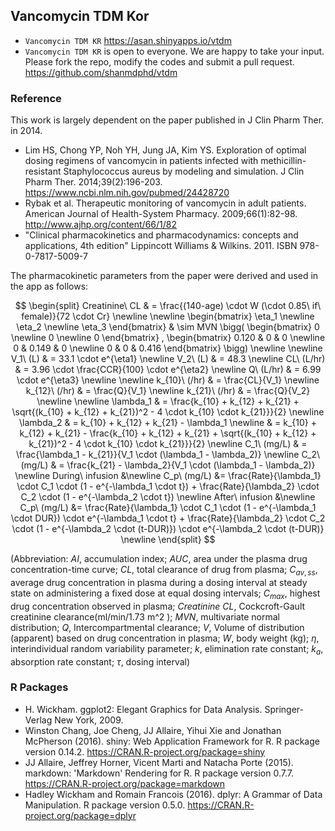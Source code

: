 ## Vancomycin TDM Kor

- `Vancomycin TDM KR` <https://asan.shinyapps.io/vtdm>
- `Vancomycin TDM KR` is open to everyone. We are happy to take your input. Please fork the repo, modify the codes and submit a pull request. <https://github.com/shanmdphd/vtdm>

### Reference

This work is largely dependent on the paper published in J Clin Pharm Ther. in 2014.

- Lim HS, Chong YP, Noh YH, Jung JA, Kim YS. Exploration of optimal dosing regimens of vancomycin in patients infected with methicillin-resistant Staphylococcus aureus by modeling and simulation. J Clin Pharm Ther. 2014;39(2):196-203. <https://www.ncbi.nlm.nih.gov/pubmed/24428720>
- Rybak et al. Therapeutic monitoring of vancomycin in adult patients. American Journal of Health-System Pharmacy. 2009;66(1):82-98. <http://www.ajhp.org/content/66/1/82>
- "Clinical pharmacokinetics and pharmacodynamics: concepts and applications, 4th edition" Lippincott Williams & Wilkins. 2011. ISBN 978-0-7817-5009-7

The pharmacokinetic parameters from the paper were derived and used in the app as follows:

$$ 
\begin{split}
Creatinine\ CL & = \frac{(140-age) \cdot W (\cdot 0.85\ if\ female)}{72 \cdot Cr} \newline 
\newline
\begin{bmatrix}
\eta_1 \newline
\eta_2 \newline
\eta_3
\end{bmatrix}
& \sim MVN \bigg(
    \begin{bmatrix}
    0 \newline
    0 \newline
    0
    \end{bmatrix}
    , 
    \begin{bmatrix}
    0.120 & 0 & 0 \newline
    0 & 0.149 & 0 \newline
    0 & 0 & 0.416
    \end{bmatrix}
    \bigg) \newline
\newline
V_1\ (L) & = 33.1 \cdot e^{\eta1} \newline
V_2\ (L) & = 48.3 \newline
CL\ (L/hr) & = 3.96 \cdot \frac{CCR}{100} \cdot e^{\eta2} \newline
Q\ (L/hr) & = 6.99 \cdot e^{\eta3} \newline
\newline
k_{10}\ (/hr) & = \frac{CL}{V_1} \newline
k_{12}\ (/hr) & = \frac{Q}{V_1} \newline
k_{21}\ (/hr) & = \frac{Q}{V_2} \newline
\newline
\lambda_1 & = \frac{k_{10} + k_{12} + k_{21} + \sqrt{(k_{10} + k_{12} + k_{21})^2 - 4 \cdot k_{10} \cdot k_{21}}}{2}   \newline
\lambda_2 & = k_{10} + k_{12} + k_{21} - \lambda_1  \newline
& = k_{10} + k_{12} + k_{21} - \frac{k_{10} + k_{12} + k_{21} + \sqrt{(k_{10} + k_{12} + k_{21})^2 - 4 \cdot k_{10} \cdot k_{21}}}{2} \newline
C_1\ (mg/L) & = \frac{\lambda_1 - k_{21}}{V_1 \cdot (\lambda_1 - \lambda_2)} \newline
C_2\ (mg/L) & = \frac{k_{21} - \lambda_2}{V_1 \cdot (\lambda_1 - \lambda_2)} \newline
During\ infusion &\newline
C_p\ (mg/L) &= \frac{Rate}{\lambda_1} \cdot C_1 \cdot (1 - e^{-\lambda_1 \cdot t}) + \frac{Rate}{\lambda_2} \cdot C_2 \cdot (1 - e^{-\lambda_2 \cdot t}) \newline
After\ infusion &\newline
C_p\ (mg/L) &= \frac{Rate}{\lambda_1} \cdot C_1 \cdot (1 - e^{-\lambda_1 \cdot DUR}) \cdot e^{-\lambda_1 \cdot t} + \frac{Rate}{\lambda_2} \cdot C_2 \cdot (1 - e^{-\lambda_2 \cdot (t-DUR)}) \cdot e^{-\lambda_2 \cdot (t-DUR)} \newline
\end{split}
$$

(Abbreviation: $AI$, accumulation index; $AUC$, area under the plasma drug concentration-time curve; $CL$, total clearance of drug from plasma; $C_{av,ss}$, average drug concentration in plasma during a dosing interval at steady state on administering a fixed dose at equal dosing intervals; $C_{max}$, highest drug concentration observed in plasma; $Creatinine\ CL$, Cockcroft-Gault creatinine clearance(ml/min/1.73 m^2 ); $MVN$, multivariate normal distribution; $Q$, Intercompartmental clearance; $V$, Volume of distribution (apparent) based on drug concentration in plasma; $W$, body weight (kg); $\eta$, interindividual random variability parameter; $k$, elimination rate constant;  $k_a$, absorption rate constant; $\tau$, dosing interval)

### R Packages
- H. Wickham. ggplot2: Elegant Graphics for Data Analysis. Springer-Verlag New York, 2009.
- Winston Chang, Joe Cheng, JJ Allaire, Yihui Xie and Jonathan McPherson (2016). shiny: Web Application Framework for R. R package version 0.14.2. https://CRAN.R-project.org/package=shiny
- JJ Allaire, Jeffrey Horner, Vicent Marti and Natacha Porte (2015). markdown: 'Markdown' Rendering for R. R package version 0.7.7. https://CRAN.R-project.org/package=markdown
- Hadley Wickham and Romain Francois (2016). dplyr: A Grammar of Data Manipulation. R package version 0.5.0. https://CRAN.R-project.org/package=dplyr
